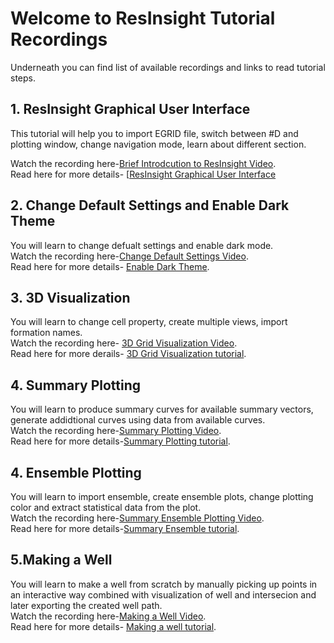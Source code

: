 # Welcome to ResInsight Tutorial Recordings
Underneath you can find list of available recordings and links to read tutorial steps.  

## 1. ResInsight Graphical User Interface
This tutorial will help you to import EGRID file, switch between #D and plotting window, change navigation mode, learn about different section.  

Watch the recording here-[Brief Introdcution to ResInsight Video](https://www.youtube.com/watch?v=MFfRczq1TM4).  
Read here for more details- [[ResInsight Graphical User Interface](graphical-user-interface/graphical-user-interface.md)  

## 2. Change Default Settings and Enable Dark Theme
You will learn to change defualt settings and enable dark mode.  
Watch the recording here-[Change Default Settings Video](https://www.youtube.com/watch?v=quc9WvUtdY8).  
Read here for more details- [Enable Dark Theme](dark-theme/dark-theme.md).  

## 3. 3D Visualization
You will learn to change cell property, create multiple views, import formation names.  
Watch the recording here- [3D Grid Visualization Video](https://www.youtube.com/watch?v=ivI9ZOYqRok&t=14s).  
Read here for more derails- [3D Grid Visualization tutorial](grid-visualization/grid-visualization.md).  


## 4. Summary Plotting
You will learn to produce summary curves for available summary vectors, generate addidtional curves using data from available curves.  
Watch the recording here-[Summary Plotting Video]().  
Read here for more details-[Summary Plotting tutorial](summary-plot/summary-plot.md).  


## 4. Ensemble Plotting
You will learn to import ensemble, create ensemble plots, change plotting color and extract statistical data from the plot.  
Watch the recording here-[Summary Ensemble Plotting Video]().   
Read here for more details-[Summary Ensemble tutorial](summary-ensemble/summary-ensemble.md).  


## 5.Making a Well
You will learn to make a well from scratch by manually picking up points in an interactive way combined with visualization of well and intersecion and later exporting the created well path.  
Watch the recording here-[Making a Well Video]().  
Read here for more details- [Making a well tutorial](making-a-well/making-a-well.md).  

